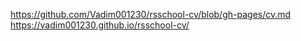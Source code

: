 https://github.com/Vadim001230/rsschool-cv/blob/gh-pages/cv.md
https://vadim001230.github.io/rsschool-cv/